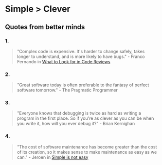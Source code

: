 
# Simple > Clever

## Quotes from better minds

### 1.
> "Complex code is expensive.
> It's harder to change safely, takes longer to understand, and is more likely to have bugs."
> \- Franco Fernando in [What to Look for in Code Reviews](https://newsletter.francofernando.com/p/what-to-look-for-in-code-reviews)

### 2.
> "Great software today is often preferable to the fantasy of perfect software tomorrow." - The Pragmatic Programmer

### 3.
> "Everyone knows that debugging is twice as hard as writing a program in the first place.
> So if you're as clever as you can be when you write it, how will you ever debug it?"
> \- Brian Kernighan

### 4.
> "The cost of software maintenance has become greater than the cost of its creation, so it makes sense to make maintenance as easy as we can."
> \- Jeroen in [Simple is not easy](https://www.entropywins.wtf/blog/2017/01/02/simple-is-not-easy/)
